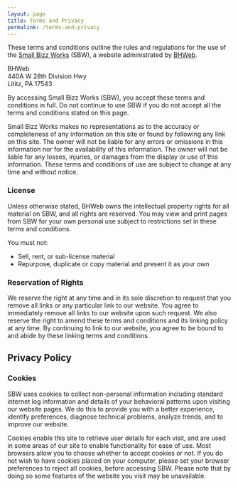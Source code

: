 ```yaml
---
layout: page
title: Terms and Privacy
permalink: /terms-and-privacy
---
```


These terms and conditions outline the rules and regulations for the use of the [Small Bizz Works](http://SmallBizzWorks.com) (SBW), a website administrated by [BHWeb](https://brenthackman.com).

BHWeb<br>
440A W 28th Division Hwy<br>
Lititz, PA 17543

By accessing Small Bizz Works (SBW), you accept these terms and conditions in full. Do not continue to use SBW if you do not accept all the terms and conditions stated on this page.

Small Bizz Works makes no representations as to the accuracy or completeness of any information on this site or found by following any link on this site. The owner will not be liable for any errors or omissions in this information nor for the availability of this information. The owner will not be liable for any losses, injuries, or damages from the display or use of this information. These terms and conditions of use are subject to change at any time and without notice.

### License

Unless otherwise stated, BHWeb owns the intellectual property rights for all material on SBW, and all rights are reserved. You may view and print pages from SBW for your own personal use subject to restrictions set in these terms and conditions.

You must not:

- Sell, rent, or sub-license material
- Repurpose, duplicate or copy material and present it as your own

### Reservation of Rights

We reserve the right at any time and in its sole discretion to request that you remove all links or any particular link to our website. You agree to immediately remove all links to our website upon such request. We also reserve the right to amend these terms and conditions and its linking policy at any time. By continuing to link to our website, you agree to be bound to and abide by these linking terms and conditions.

## Privacy Policy

### Cookies

SBW uses cookies to collect non-personal information including standard internet log information and details of your behavioral patterns upon visiting our website pages. We do this to provide you with a better experience, identify preferences, diagnose technical problems, analyze trends, and to improve our website.

Cookies enable this site to retrieve user details for each visit, and are used in some areas of our site to enable functionality for ease of use. Most browsers allow you to choose whether to accept cookies or not. If you do not wish to have cookies placed on your computer, please set your browser preferences to reject all cookies, before accessing SBW. Please note that by doing so some features of the website you visit may be unavailable.
